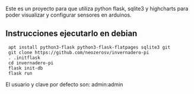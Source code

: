 
Este es un proyecto para que utiliza python flask, sqlite3 y highcharts para poder visualizar y configurar sensores en arduinos.

## Instrucciones ejecutarlo en  debian

```
 apt install python3-flask python3-flask-flatpages sqlite3 git
 git clone https://github.com/neozerosv/invernadero-pi
 . .initflask
 cd invernadero-pi
 flask init-db
 flask run
```

El usuario y clave por defecto son: admin:admin

